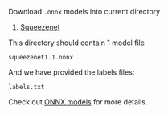 Download `.onnx` models into current directory

1. [Squeezenet](https://s3.amazonaws.com/onnx-model-zoo/squeezenet/squeezenet1.1/squeezenet1.1.onnx)


This directory should contain 1 model file

```
squeezenet1.1.onnx
```

And we have provided the labels files:
```
labels.txt
```

Check out [ONNX models](https://github.com/onnx/models) for more details.